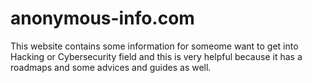 # anonymous-info.com
This website contains some information for someome want to get into Hacking or Cybersecurity field and this is very helpful because it has a roadmaps and some advices and guides as well.
